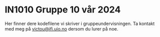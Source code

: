# IN1010 Gruppe 10 vår 2024

Her finner dere kodefilene vi skriver i gruppeundervisningen. Ta kontakt med meg på <victou@ifi.uio.no> dersom du lurer på noe.
